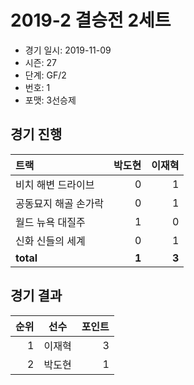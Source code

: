 # 2019-2 결승전 2세트

- 경기 일시: 2019-11-09
- 시즌: 27
- 단계: GF/2
- 번호: 1
- 포맷: 3선승제





## 경기 진행

| 트랙 | 박도현 | 이재혁 |
|:---|---:|---:|
| 비치 해변 드라이브 | 0 | 1 |
| 공동묘지 해골 손가락 | 0 | 1 |
| 월드 뉴욕 대질주 | 1 | 0 |
| 신화 신들의 세계 | 0 | 1 |
| __total__ | __1__ | __3__ |




## 경기 결과

| 순위 | 선수 | 포인트 |
|---:|:---:|---:|
| 1 | 이재혁 | 3 |
| 2 | 박도현 | 1 |

